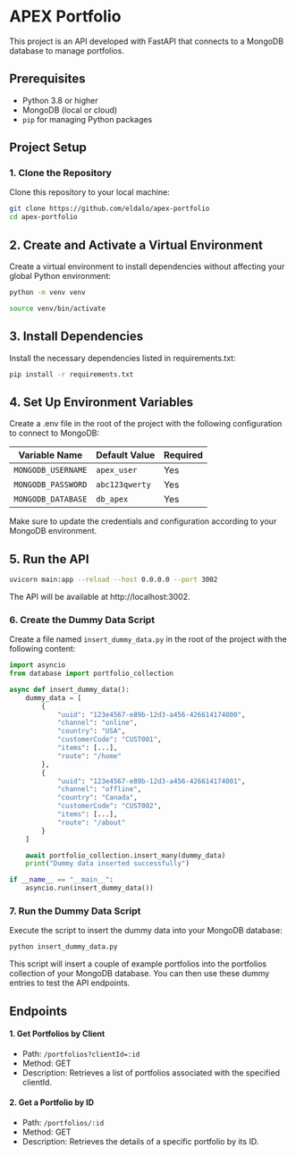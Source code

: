# APEX Portfolio

This project is an API developed with FastAPI that connects to a MongoDB database to manage portfolios.

## Prerequisites

- Python 3.8 or higher
- MongoDB (local or cloud)
- `pip` for managing Python packages

## Project Setup

### 1. Clone the Repository

Clone this repository to your local machine:

```bash
git clone https://github.com/eldalo/apex-portfolio
cd apex-portfolio
```

## 2. Create and Activate a Virtual Environment

Create a virtual environment to install dependencies without affecting your global Python environment:

```bash
python -m venv venv
```

```bash
source venv/bin/activate
```

## 3. Install Dependencies

Install the necessary dependencies listed in requirements.txt:

```bash
pip install -r requirements.txt
```

## 4. Set Up Environment Variables

Create a .env file in the root of the project with the following configuration to connect to MongoDB:

| Variable Name      | Default Value  | Required |
| ------------------ | -------------- | -------- |
| `MONGODB_USERNAME` | `apex_user`    | Yes      |
| `MONGODB_PASSWORD` | `abc123qwerty` | Yes      |
| `MONGODB_DATABASE` | `db_apex`      | Yes      |

Make sure to update the credentials and configuration according to your MongoDB environment.

## 5. Run the API

```bash
uvicorn main:app --reload --host 0.0.0.0 --port 3002
```

The API will be available at http://localhost:3002.

### 6. Create the Dummy Data Script

Create a file named `insert_dummy_data.py` in the root of the project with the following content:

```python
import asyncio
from database import portfolio_collection

async def insert_dummy_data():
    dummy_data = [
        {
            "uuid": "123e4567-e89b-12d3-a456-426614174000",
            "channel": "online",
            "country": "USA",
            "customerCode": "CUST001",
            "items": [...],
            "route": "/home"
        },
        {
            "uuid": "123e4567-e89b-12d3-a456-426614174001",
            "channel": "offline",
            "country": "Canada",
            "customerCode": "CUST002",
            "items": [...],
            "route": "/about"
        }
    ]

    await portfolio_collection.insert_many(dummy_data)
    print("Dummy data inserted successfully")

if __name__ == "__main__":
    asyncio.run(insert_dummy_data())
```

### 7. Run the Dummy Data Script

Execute the script to insert the dummy data into your MongoDB database:

```bash
python insert_dummy_data.py
```

This script will insert a couple of example portfolios into the portfolios collection of your MongoDB database. You can then use these dummy entries to test the API endpoints.

## Endpoints

#### 1. Get Portfolios by Client

- Path: `/portfolios?clientId=:id`
- Method: GET
- Description: Retrieves a list of portfolios associated with the specified clientId.

#### 2. Get a Portfolio by ID

- Path: `/portfolios/:id`
- Method: GET
- Description: Retrieves the details of a specific portfolio by its ID.
